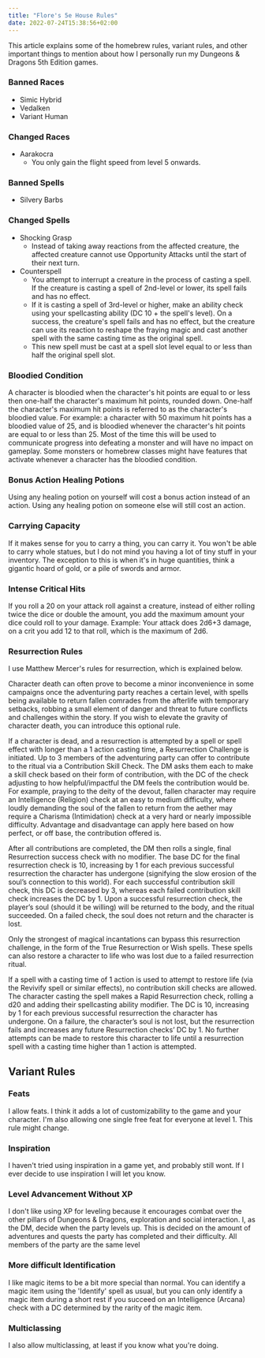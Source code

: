 ```yaml
---
title: "Flore's 5e House Rules"
date: 2022-07-24T15:38:56+02:00
---
```


This article explains some of the homebrew rules, variant rules, and other important things to mention about how I personally run my Dungeons & Dragons 5th Edition games.

### Banned Races

- Simic Hybrid
- Vedalken
- Variant Human

### Changed Races

- Aarakocra
  - You only gain the flight speed from level 5 onwards.

### Banned Spells

- Silvery Barbs

### Changed Spells

- Shocking Grasp
  - Instead of taking away reactions from the affected creature, the affected creature cannot use Opportunity Attacks until the start of their next turn.
- Counterspell
  - You attempt to interrupt a creature in the process of casting a spell. If the creature is casting a spell of 2nd-level or lower, its spell fails and has no effect.
  - If it is casting a spell of 3rd-level or higher, make an ability check using your spellcasting ability (DC 10 + the spell's level). On a success, the creature's spell fails and has no effect, but the creature can use its reaction to reshape the fraying magic and cast another spell with the same casting time as the original spell.
  - This new spell must be cast at a spell slot level equal to or less than half the original spell slot.

### Bloodied Condition

A character is bloodied when the character's hit points are equal to or less then one-half the character's maximum hit points, rounded down. One-half the character's maximum hit points is referred to as the character's bloodied value. For example: a character with 50 maximum hit points has a bloodied value of 25, and is bloodied whenever the character's hit points are equal to or less than 25. Most of the time this will be used to communicate progress into defeating a monster and will have no impact on gameplay. Some monsters or homebrew classes might have features that activate whenever a character has the bloodied condition.

### Bonus Action Healing Potions

Using any healing potion on yourself will cost a bonus action instead of an action. Using any healing potion on someone else will still cost an action.

### Carrying Capacity

If it makes sense for you to carry a thing, you can carry it. You won't be able to carry whole statues, but I do not mind you having a lot of tiny stuff in your inventory. The exception to this is when it's in huge quantities, think a gigantic hoard of gold, or a pile of swords and armor.

### Intense Critical Hits

If you roll a 20 on your attack roll against a creature, instead of either rolling twice the dice or double the amount, you add the maximum amount your dice could roll to your damage. Example: Your attack does 2d6+3 damage, on a crit you add 12 to that roll, which is the maximum of 2d6.

### Resurrection Rules

I use Matthew Mercer's rules for resurrection, which is explained below.

Character death can often prove to become a minor inconvenience in some campaigns once the adventuring party reaches a certain level, with spells being available to return fallen comrades from the afterlife with temporary setbacks, robbing a small element of danger and threat to future conflicts and challenges within the story. If you wish to elevate the gravity of character death, you can introduce this optional rule.

If a character is dead, and a resurrection is attempted by a spell or spell effect with longer than a 1 action casting time, a Resurrection Challenge is initiated. Up to 3 members of the adventuring party can offer to contribute to the ritual via a Contribution Skill Check. The DM asks them each to make a skill check based on their form of contribution, with the DC of the check adjusting to how helpful/impactful the DM feels the contribution would be. For example, praying to the deity of the devout, fallen character may require an Intelligence (Religion) check at an easy to medium difficulty, where loudly demanding the soul of the fallen to return from the aether may require a Charisma (Intimidation) check at a very hard or nearly impossible difficulty. Advantage and disadvantage can apply here based on how perfect, or off base, the contribution offered is.

After all contributions are completed, the DM then rolls a single, final Resurrection success check with no modifier. The base DC for the final resurrection check is 10, increasing by 1 for each previous successful resurrection the character has undergone (signifying the slow erosion of the soul’s connection to this world). For each successful contribution skill check, this DC is decreased by 3, whereas each failed contribution skill check increases the DC by 1. Upon a successful resurrection check, the player’s soul (should it be willing) will be returned to the body, and the ritual succeeded. On a failed check, the soul does not return and the character is lost.

Only the strongest of magical incantations can bypass this resurrection challenge, in the form of the True Resurrection or Wish spells. These spells can also restore a character to life who was lost due to a failed resurrection ritual.

If a spell with a casting time of 1 action is used to attempt to restore life (via the Revivify spell or similar effects), no contribution skill checks are allowed. The character casting the spell makes a Rapid Resurrection check, rolling a d20 and adding their spellcasting ability modifier. The DC is 10, increasing by 1 for each previous successful resurrection the character has undergone. On a failure, the character’s soul is not lost, but the resurrection fails and increases any future Resurrection checks’ DC by 1. No further attempts can be made to restore this character to life until a resurrection spell with a casting time higher than 1 action is attempted.


## Variant Rules

### Feats

I allow feats. I think it adds a lot of customizability to the game and your character. I'm also allowing one single free feat for everyone at level 1. This rule might change.

### Inspiration

I haven't tried using inspiration in a game yet, and probably still wont. If I ever decide to use inspiration I will let you know.

### Level Advancement Without XP

I don't like using XP for leveling because it encourages combat over the other pillars of Dungeons & Dragons, exploration and social interaction. I, as the DM, decide when the party levels up. This is decided on the amount of adventures and quests the party has completed and their difficulty. All members of the party are the same level

### More difficult Identification

I like magic items to be a bit more special than normal. You can identify a magic item using the 'Identify' spell as usual, but you can only identify a magic item during a short rest if you succeed on an Intelligence (Arcana) check with a DC determined by the rarity of the magic item.

### Multiclassing

I also allow multiclassing, at least if you know what you're doing.
